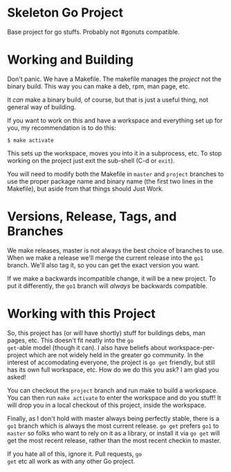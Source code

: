 # Skeleton Go Project

Base project for go stuffs. Probably not #gonuts compatible.

# Working and Building

Don't panic. We have a Makefile. The makefile manages the *project*
not the binary build. This way you can make a deb, rpm, man page, etc.

It *can* make a binary build, of course, but that is just a useful
thing, not general way of building.

If you want to work on this and have a workspace and everything set up
for you, my recommendation is to do this:

    $ make activate
    
This sets up the workspace, moves you into it in a subprocess, etc. To
stop working on the project just exit the sub-shell (C-d or
<code>exit</code>). 

You will need to modify both the Makefile in <code>master</code> and
<code>project</code> branches to use the proper package name and
binary name (the first two lines in the Makefile), but aside from that
things should Just Work.

# Versions, Release, Tags, and Branches 

We make releases, master is not always the best choice of branches to
use. When we make a release we'll merge the current release into the
<code>go1</code> branch. We'll also tag it, so you can get the exact
version you want.

If we make a backwards incompatible change, it will be a new project.
To put it differently, the <code>go1</code> branch will *always* be
backwards compatible.

# Working with this Project 

So, this project has (or will have shortly) stuff for buildings debs,
man pages, etc. This doesn't fit neatly into the <code>go
get</code>-able model (though it can). I also have beliefs about
workspace-per-project which are not widely held in the greater go
community. In the interest of accomodating everyone, the project is
<code>go get</code> friendly, but still has its own full workspace,
etc. How do we do this you ask? I am glad you asked!

You can checkout the <code>project</code> branch and run make to build
a workspace. You can then run <code>make activate</code> to enter the
workspace and do you stuff! It will drop you in a local checkout of
this project, inside the workspace.

Finally, as I don't hold with master always being perfectly stable,
there is a <code>go1</code> branch which is always the most current
release. <code>go get</code> prefers <code>go1</code> to
<code>master</code> so folks who want to rely on it as a library, or
install it via <code>go get</code> will get the most recent release,
rather than the most recent checkin to master.

If you hate all of this, ignore it. Pull requests, <code>go get</code>
etc all work as with any other Go project.
